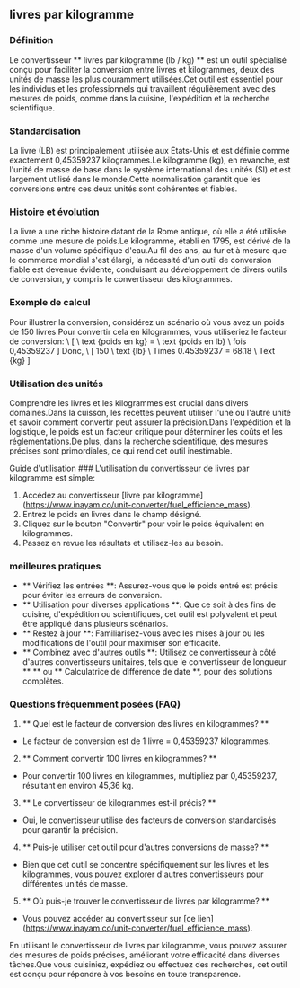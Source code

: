 ## livres par kilogramme

### Définition
Le convertisseur ** livres par kilogramme (lb / kg) ** est un outil spécialisé conçu pour faciliter la conversion entre livres et kilogrammes, deux des unités de masse les plus couramment utilisées.Cet outil est essentiel pour les individus et les professionnels qui travaillent régulièrement avec des mesures de poids, comme dans la cuisine, l'expédition et la recherche scientifique.

### Standardisation
La livre (LB) est principalement utilisée aux États-Unis et est définie comme exactement 0,45359237 kilogrammes.Le kilogramme (kg), en revanche, est l'unité de masse de base dans le système international des unités (SI) et est largement utilisé dans le monde.Cette normalisation garantit que les conversions entre ces deux unités sont cohérentes et fiables.

### Histoire et évolution
La livre a une riche histoire datant de la Rome antique, où elle a été utilisée comme une mesure de poids.Le kilogramme, établi en 1795, est dérivé de la masse d'un volume spécifique d'eau.Au fil des ans, au fur et à mesure que le commerce mondial s'est élargi, la nécessité d'un outil de conversion fiable est devenue évidente, conduisant au développement de divers outils de conversion, y compris le convertisseur des kilogrammes.

### Exemple de calcul
Pour illustrer la conversion, considérez un scénario où vous avez un poids de 150 livres.Pour convertir cela en kilogrammes, vous utiliseriez le facteur de conversion:
\ [
\ text {poids en kg} = \ text {poids en lb} \ fois 0,45359237
\]
Donc,
\ [
150 \ text {lb} \ Times 0.45359237 = 68.18 \ Text {kg}
\]

### Utilisation des unités
Comprendre les livres et les kilogrammes est crucial dans divers domaines.Dans la cuisson, les recettes peuvent utiliser l'une ou l'autre unité et savoir comment convertir peut assurer la précision.Dans l'expédition et la logistique, le poids est un facteur critique pour déterminer les coûts et les réglementations.De plus, dans la recherche scientifique, des mesures précises sont primordiales, ce qui rend cet outil inestimable.

Guide d'utilisation ###
L'utilisation du convertisseur de livres par kilogramme est simple:
1. Accédez au convertisseur [livre par kilogramme] (https://www.inayam.co/unit-converter/fuel_efficience_mass).
2. Entrez le poids en livres dans le champ désigné.
3. Cliquez sur le bouton "Convertir" pour voir le poids équivalent en kilogrammes.
4. Passez en revue les résultats et utilisez-les au besoin.

### meilleures pratiques
- ** Vérifiez les entrées **: Assurez-vous que le poids entré est précis pour éviter les erreurs de conversion.
- ** Utilisation pour diverses applications **: Que ce soit à des fins de cuisine, d'expédition ou scientifiques, cet outil est polyvalent et peut être appliqué dans plusieurs scénarios.
- ** Restez à jour **: Familiarisez-vous avec les mises à jour ou les modifications de l'outil pour maximiser son efficacité.
- ** Combinez avec d'autres outils **: Utilisez ce convertisseur à côté d'autres convertisseurs unitaires, tels que le convertisseur de longueur ** ** ou ** Calculatrice de différence de date **, pour des solutions complètes.

### Questions fréquemment posées (FAQ)

1. ** Quel est le facteur de conversion des livres en kilogrammes? **
- Le facteur de conversion est de 1 livre = 0,45359237 kilogrammes.

2. ** Comment convertir 100 livres en kilogrammes? **
- Pour convertir 100 livres en kilogrammes, multipliez par 0,45359237, résultant en environ 45,36 kg.

3. ** Le convertisseur de kilogrammes est-il précis? **
- Oui, le convertisseur utilise des facteurs de conversion standardisés pour garantir la précision.

4. ** Puis-je utiliser cet outil pour d'autres conversions de masse? **
- Bien que cet outil se concentre spécifiquement sur les livres et les kilogrammes, vous pouvez explorer d'autres convertisseurs pour différentes unités de masse.

5. ** Où puis-je trouver le convertisseur de livres par kilogramme? **
- Vous pouvez accéder au convertisseur sur [ce lien] (https://www.inayam.co/unit-converter/fuel_efficience_mass).

En utilisant le convertisseur de livres par kilogramme, vous pouvez assurer des mesures de poids précises, améliorant votre efficacité dans diverses tâches.Que vous cuisiniez, expédiez ou effectuez des recherches, cet outil est conçu pour répondre à vos besoins en toute transparence.